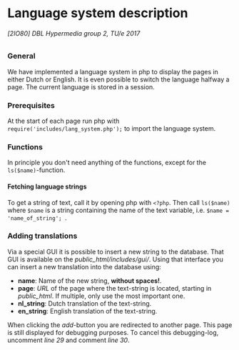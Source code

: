 # Language system description
###### [2IO80] DBL Hypermedia group 2, TU/e 2017
### General
We have implemented a language system in php to display the pages in either Dutch or English.
It is even possible to switch the language halfway a page. The current language is stored
in a session.

### Prerequisites
At the start of each page run php with `require('includes/lang_system.php');` to import
the language system.

### Functions
In principle you don't need anything of the functions, except for the `ls($name)`-function.

#### Fetching language strings
To get a string of text, call it by opening php with `<?php`.
Then call `ls($name)` where `$name` is a string containing the name of the text variable, i.e. `$name = 'name_of_string'; `.

### Adding translations
Via a special GUI it is possible to insert a new string to the database. That GUI is available on the *public_html/includes/gui/*. Using that interface you can insert a new translation into the database using:
- **name**: Name of the new string, **without spaces!**.
- **page**: *URL* of the page where the text-string is located, starting in *public_html*. If multiple, only use the most important one.
- **nl_string**: Dutch translation of the text-string.
- **en_string**: English translation of the text-string.

When clicking the *add*-button you are redirected to another page. This page is still displayed for debugging purposes. To cancel this debugging-log, uncomment *line 29* and comment *line 30*.
